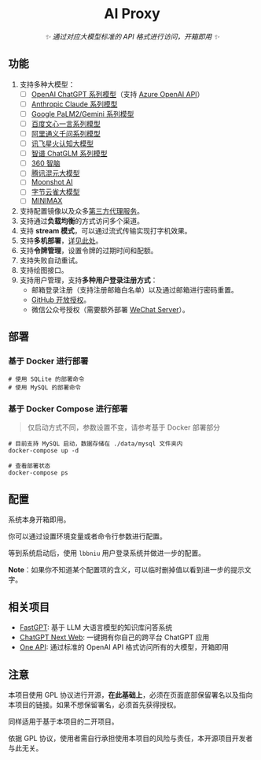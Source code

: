 
<div align="center">

# AI Proxy

_✨ 通过对应大模型标准的 API 格式进行访问，开箱即用 ✨_

</div>

## 功能
1. 支持多种大模型：
   + [ ] [OpenAI ChatGPT 系列模型](https://platform.openai.com/docs/guides/gpt/chat-completions-api)（支持 [Azure OpenAI API](https://learn.microsoft.com/en-us/azure/ai-services/openai/reference)）
   + [ ] [Anthropic Claude 系列模型](https://anthropic.com)
   + [ ] [Google PaLM2/Gemini 系列模型](https://developers.generativeai.google)
   + [ ] [百度文心一言系列模型](https://cloud.baidu.com/doc/WENXINWORKSHOP/index.html)
   + [ ] [阿里通义千问系列模型](https://help.aliyun.com/document_detail/2400395.html)
   + [ ] [讯飞星火认知大模型](https://www.xfyun.cn/doc/spark/Web.html)
   + [ ] [智谱 ChatGLM 系列模型](https://bigmodel.cn)
   + [ ] [360 智脑](https://ai.360.cn)
   + [ ] [腾讯混元大模型](https://cloud.tencent.com/document/product/1729)
   + [ ] [Moonshot AI](https://platform.moonshot.cn/)
   + [ ] [字节云雀大模型](https://www.volcengine.com/product/ark)
   + [ ] [MINIMAX](https://api.minimax.chat/)
2. 支持配置镜像以及众多[第三方代理服务](https://iamazing.cn/page/openai-api-third-party-services)。
3. 支持通过**负载均衡**的方式访问多个渠道。
4. 支持 **stream 模式**，可以通过流式传输实现打字机效果。
5. 支持**多机部署**，[详见此处](#多机部署)。
6. 支持**令牌管理**，设置令牌的过期时间和配额。
7. 支持失败自动重试。
8. 支持绘图接口。
9. 支持用户管理，支持**多种用户登录注册方式**：
    + 邮箱登录注册（支持注册邮箱白名单）以及通过邮箱进行密码重置。
    + [GitHub 开放授权](https://github.com/settings/applications/new)。
    + 微信公众号授权（需要额外部署 [WeChat Server](https://github.com/songquanpeng/wechat-server)）。
## 部署
### 基于 Docker 进行部署
```shell
# 使用 SQLite 的部署命令
# 使用 MySQL 的部署命令
```

### 基于 Docker Compose 进行部署

> 仅启动方式不同，参数设置不变，请参考基于 Docker 部署部分

```shell
# 目前支持 MySQL 启动，数据存储在 ./data/mysql 文件夹内
docker-compose up -d

# 查看部署状态
docker-compose ps
```

## 配置
系统本身开箱即用。

你可以通过设置环境变量或者命令行参数进行配置。

等到系统启动后，使用 `lbbniu` 用户登录系统并做进一步的配置。

**Note**：如果你不知道某个配置项的含义，可以临时删掉值以看到进一步的提示文字。

## 相关项目
* [FastGPT](https://github.com/labring/FastGPT): 基于 LLM 大语言模型的知识库问答系统
* [ChatGPT Next Web](https://github.com/Yidadaa/ChatGPT-Next-Web):  一键拥有你自己的跨平台 ChatGPT 应用
* [One API](https://github.com/songquanpeng/one-api):  通过标准的 OpenAI API 格式访问所有的大模型，开箱即用


## 注意

本项目使用 GPL 协议进行开源，**在此基础上**，必须在页面底部保留署名以及指向本项目的链接。如果不想保留署名，必须首先获得授权。

同样适用于基于本项目的二开项目。

依据 GPL 协议，使用者需自行承担使用本项目的风险与责任，本开源项目开发者与此无关。

